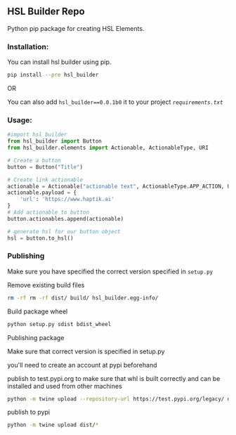 ## HSL Builder Repo

Python pip package for creating HSL Elements.

### Installation:

You can install hsl builder using pip.
```sh
pip install --pre hsl_builder
```
OR

You can also add `hsl_builder==0.0.1b0` it to your project _`requirements.txt`_
### Usage:
```python
#import hsl builder
from hsl_builder import Button
from hsl_builder.elements import Actionable, ActionableType, URI

# Create a button
button = Button("Title")

# Create link actionable
actionable = Actionable("actionable text", ActionableType.APP_ACTION, URI.LINK)
actionable.payload = {
    'url': 'https://www.haptik.ai'
}
# Add actionable to button
button.actionables.append(actionable)

# generate hsl for our button object
hsl = button.to_hsl()
```

### Publishing

Make sure you have specified the correct version specified in `setup.py`

Remove existing build files

```sh
rm -rf rm -rf dist/ build/ hsl_builder.egg-info/
```

Build package wheel

```sh
python setup.py sdist bdist_wheel
```

Publishing package

Make sure that correct version is specified in setup.py

you'll need to create an account at pypi beforehand

publish to test.pypi.org to make sure that whl is built correctly and can be installed and used from other machines
```sh
python -m twine upload --repository-url https://test.pypi.org/legacy/ dist/*
```

publish to pypi 
```sh
python -m twine upload dist/*
```